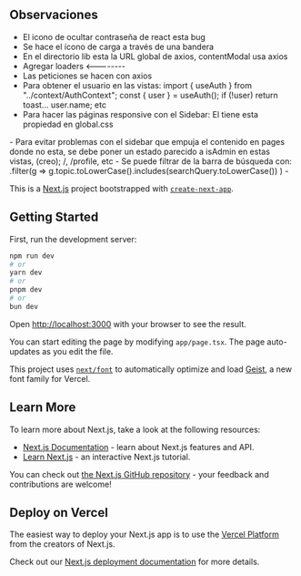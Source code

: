 ## Observaciones

- El icono de ocultar contraseña de react esta bug
- Se hace el ícono de carga a través de una bandera
- En el directorio lib esta la URL global de axios, contentModal usa axios
- Agregar loaders <--------
- Las peticiones se hacen con axios
- Para obtener el usuario en las vistas: 
import { useAuth } from "../context/AuthContext";
const { user } = useAuth();
if (!user) return toast...
user.name; etc
- Para hacer las páginas responsive con el Sidebar: El <body> tiene esta propiedad en global.css
<main className="pt-16 min-h-screen bg-[#0a0a0a] text-white p-6 space-y-10 font-poppins"></main>
- Para evitar problemas con el sidebar que empuja el contenido en pages donde no esta, se debe poner un estado parecido a isAdmin en estas vistas, (creo); /, /profile, etc
- Se puede filtrar de la barra de búsqueda con: .filter(g =>
                                g.topic.toLowerCase().includes(searchQuery.toLowerCase())
                            )
- 

This is a [Next.js](https://nextjs.org) project bootstrapped with [`create-next-app`](https://nextjs.org/docs/app/api-reference/cli/create-next-app).

## Getting Started

First, run the development server:

```bash
npm run dev
# or
yarn dev
# or
pnpm dev
# or
bun dev
```

Open [http://localhost:3000](http://localhost:3000) with your browser to see the result.

You can start editing the page by modifying `app/page.tsx`. The page auto-updates as you edit the file.

This project uses [`next/font`](https://nextjs.org/docs/app/building-your-application/optimizing/fonts) to automatically optimize and load [Geist](https://vercel.com/font), a new font family for Vercel.

## Learn More

To learn more about Next.js, take a look at the following resources:

- [Next.js Documentation](https://nextjs.org/docs) - learn about Next.js features and API.
- [Learn Next.js](https://nextjs.org/learn) - an interactive Next.js tutorial.

You can check out [the Next.js GitHub repository](https://github.com/vercel/next.js) - your feedback and contributions are welcome!

## Deploy on Vercel

The easiest way to deploy your Next.js app is to use the [Vercel Platform](https://vercel.com/new?utm_medium=default-template&filter=next.js&utm_source=create-next-app&utm_campaign=create-next-app-readme) from the creators of Next.js.

Check out our [Next.js deployment documentation](https://nextjs.org/docs/app/building-your-application/deploying) for more details.

